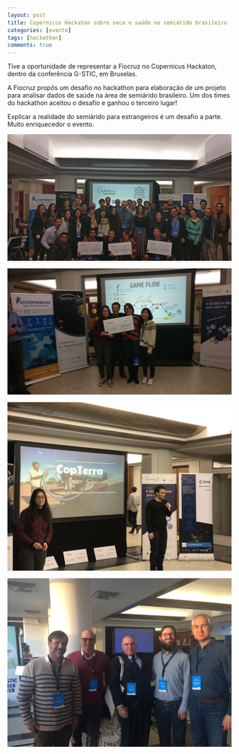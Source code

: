 ```yaml
---
layout: post
title: Copernicus Hackaton sobre seca e saúde no semiárido brasileiro
categories: [evento]
tags: [hackathon]
comments: true
---
```


Tive a oportunidade de representar a Fiocruz no Copernicus Hackaton, dentro da conferência G-STIC, em Bruxelas.

<!--more-->

A Fiocruz propôs um desafio no hackathon para elaboração de um projeto para analisar dados de saúde na área de semiárido brasileiro. Um dos times do hackathon aceitou o desafio e ganhou o terceiro lugar! 

Explicar a realidade do semiárido para estrangeiros é um desafio a parte. Muito enriquecedor o evento.

![Times premiados](/img/cophack1.jpg)

![Time do desafio Fiocruz com seu prêmio](/img/cophack2.jpg)

![Apresentação do pitch](/img/cophack3.jpg)

![Pessoal da UFRJ marcando presença no evento e o Jean-Paul, da organização do Hackathon](/img/cophack4.jpg)
